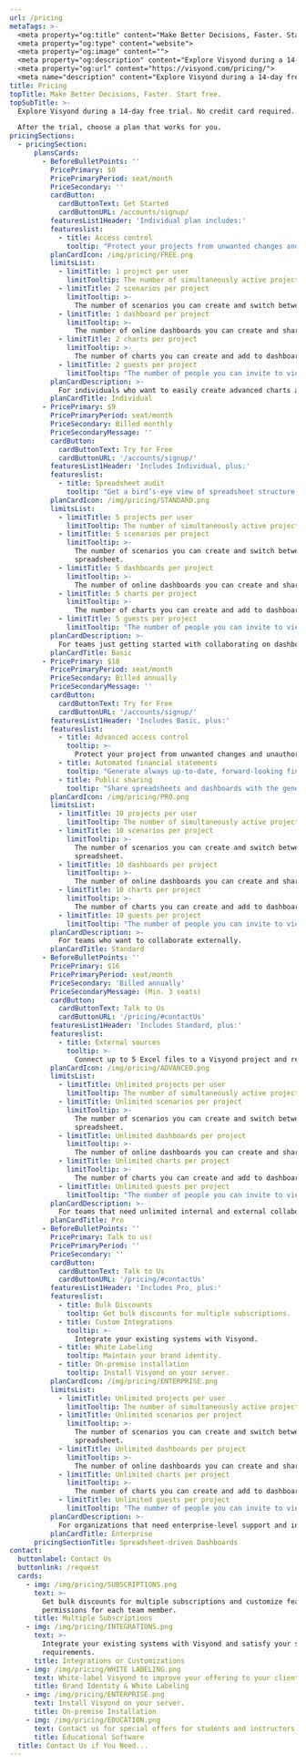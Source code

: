```yaml
---
url: /pricing
metaTags: >-
  <meta property="og:title" content="Make Better Decisions, Faster. Start free.">
  <meta property="og:type" content="website">
  <meta property="og:image" content="">
  <meta property="og:description" content="Explore Visyond during a 14-day free trial. No credit card required. After the trial, choose a plan that works for you.">
  <meta property="og:url" content="https://visyond.com/pricing/">
  <meta name="description" content="Explore Visyond during a 14-day free trial. No credit card required. After the trial, choose a plan that works for you.">
title: Pricing
topTitle: Make Better Decisions, Faster. Start free.
topSubTitle: >-
  Explore Visyond during a 14-day free trial. No credit card required.

  After the trial, choose a plan that works for you.
pricingSections:
  - pricingSection:
      plansCards:
        - BeforeBulletPoints: ''
          PricePrimary: $0
          PricePrimaryPeriod: seat/month
          PriceSecondary: ''
          cardButton:
            cardButtonText: Get Started
            cardButtonURL: /accounts/signup/
          featuresList1Header: 'Individual plan includes:'
          featureslist:
            - title: Access control
              tooltip: "Protect your projects from unwanted changes and unauthorized access by assigning roles to collaborators."
          planCardIcon: /img/pricing/FREE.png
          limitsList:
            - limitTitle: 1 project per user
              limitTooltip: The number of simultaneously active projects that you can work on.
            - limitTitle: 2 scenarios per project
              limitTooltip: >-
                The number of scenarios you can create and switch between in your projects.
            - limitTitle: 1 dashboard per project
              limitTooltip: >-
                The number of online dashboards you can create and share with other people.                  
            - limitTitle: 2 charts per project
              limitTooltip: >-
                The number of charts you can create and add to dashboards.                          
            - limitTitle: 2 guests per project
              limitTooltip: "The number of people you can invite to view or edit your project. Each invited person must have a Visyond account."
          planCardDescription: >-
            For individuals who want to easily create advanced charts and interactive dashboards.
          planCardTitle: Individual
        - PricePrimary: $9
          PricePrimaryPeriod: seat/month
          PriceSecondary: Billed monthly
          PriceSecondaryMessage: ''
          cardButton:
            cardButtonText: Try for Free
            cardButtonURL: '/accounts/signup/'
          featuresList1Header: 'Includes Individual, plus:'
          featureslist:
            - title: Spreadsheet audit
              tooltip: "Get a bird’s-eye view of spreadsheet structure, detect root causes of errors and anomalies."                       
          planCardIcon: /img/pricing/STANDARD.png
          limitsList:
            - limitTitle: 5 projects per user
              limitTooltip: The number of simultaneously active projects that you can work on.
            - limitTitle: 5 scenarios per project
              limitTooltip: >-
                The number of scenarios you can create and switch between in your spreadsheet and dashboards.
                spreadsheet.
            - limitTitle: 5 dashboards per project
              limitTooltip: >-
                The number of online dashboards you can create and share with other people.                  
            - limitTitle: 5 charts per project
              limitTooltip: >-
                The number of charts you can create and add to dashboards.                          
            - limitTitle: 5 guests per project
              limitTooltip: "The number of people you can invite to view or edit your project. Each invited person must have a Visyond account.\r"
          planCardDescription: >-
            For teams just getting started with collaborating on dashboards and spreadsheets.
          planCardTitle: Basic
        - PricePrimary: $18
          PricePrimaryPeriod: seat/month
          PriceSecondary: Billed annually
          PriceSecondaryMessage: ''
          cardButton:
            cardButtonText: Try for Free
            cardButtonURL: '/accounts/signup/'
          featuresList1Header: 'Includes Basic, plus:'
          featureslist:
            - title: Advanced access control
              tooltip: >-
                Protect your project from unwanted changes and unauthorized access by assigning roles to collaborators, and sharing only specific worksheets and dashboards with them.
            - title: Automated financial statements
              tooltip: "Generate always up-to-date, forward-looking financial statements from your spreadsheet."  
            - title: Public sharing
              tooltip: "Share spreadsheets and dashboards with the general public. Viewers don't need an account to access."                   
          planCardIcon: /img/pricing/PRO.png
          limitsList:
            - limitTitle: 10 projects per user
              limitTooltip: The number of simultaneously active projects that you can work on.
            - limitTitle: 10 scenarios per project
              limitTooltip: >-
                The number of scenarios you can create and switch between in your spreadsheet and dashboards.
                spreadsheet.
            - limitTitle: 10 dashboards per project
              limitTooltip: >-
                The number of online dashboards you can create and share with other people.                  
            - limitTitle: 10 charts per project
              limitTooltip: >-
                The number of charts you can create and add to dashboards.                          
            - limitTitle: 10 guests per project
              limitTooltip: "The number of people you can invite to view or edit your project. Each invited person must have a Visyond account.\r"
          planCardDescription: >-
            For teams who want to collaborate externally.
          planCardTitle: Standard
        - BeforeBulletPoints: ''
          PricePrimary: $16
          PricePrimaryPeriod: seat/month
          PriceSecondary: 'Billed annually'
          PriceSecondaryMessage: (Min. 3 seats)
          cardButton:
            cardButtonText: Talk to Us
            cardButtonURL: '/pricing/#contactUs'
          featuresList1Header: 'Includes Standard, plus:'
          featureslist:
            - title: External sources
              tooltip: >-
                Connect up to 5 Excel files to a Visyond project and refer to their cells in formulas.     
          planCardIcon: /img/pricing/ADVANCED.png
          limitsList:
            - limitTitle: Unlimited projects per user
              limitTooltip: The number of simultaneously active projects that you can work on.
            - limitTitle: Unlimited scenarios per project
              limitTooltip: >-
                The number of scenarios you can create and switch between in your spreadsheet and dashboards.
                spreadsheet.
            - limitTitle: Unlimited dashboards per project
              limitTooltip: >-
                The number of online dashboards you can create and share with other people.                  
            - limitTitle: Unlimited charts per project
              limitTooltip: >-
                The number of charts you can create and add to dashboards.                          
            - limitTitle: Unlimited guests per project
              limitTooltip: "The number of people you can invite to view or edit your project. Each invited person must have a Visyond account.\r"
          planCardDescription: >-
            For teams that need unlimited internal and external collaboration.
          planCardTitle: Pro
        - BeforeBulletPoints: ''
          PricePrimary: Talk to us!
          PricePrimaryPeriod: ''
          PriceSecondary: ''
          cardButton:
            cardButtonText: Talk to Us
            cardButtonURL: '/pricing/#contactUs'
          featuresList1Header: 'Includes Pro, plus:'
          featureslist:
            - title: Bulk Discounts
              tooltip: Get bulk discounts for multiple subscriptions.
            - title: Custom Integrations
              tooltip: >-
                Integrate your existing systems with Visyond.
            - title: White Labeling
              tooltip: Maintain your brand identity.
            - title: On-premise installation
              tooltip: Install Visyond on your server.
          planCardIcon: /img/pricing/ENTERPRISE.png
          limitsList:
            - limitTitle: Unlimited projects per user
              limitTooltip: The number of simultaneously active projects that you can work on.
            - limitTitle: Unlimited scenarios per project
              limitTooltip: >-
                The number of scenarios you can create and switch between in your spreadsheet and dashboards.
                spreadsheet.
            - limitTitle: Unlimited dashboards per project
              limitTooltip: >-
                The number of online dashboards you can create and share with other people.                  
            - limitTitle: Unlimited charts per project
              limitTooltip: >-
                The number of charts you can create and add to dashboards.                          
            - limitTitle: Unlimited guests per project
              limitTooltip: "The number of people you can invite to view or edit your project. Each invited person must have a Visyond account.\r"
          planCardDescription: >-
            For organizations that need enterprise-level support and integrations.
          planCardTitle: Enterprise
      pricingSectionTitle: Spreadsheet-driven Dashboards  
contact:
  buttonlabel: Contact Us
  buttonlink: /request
  cards:
    - img: /img/pricing/SUBSCRIPTIONS.png
      text: >-
        Get bulk discounts for multiple subscriptions and customize features and
        permissions for each team member.
      title: Multiple Subscriptions
    - img: /img/pricing/INTEGRATIONS.png
      text: >-
        Integrate your existing systems with Visyond and satisfy your specific
        requirements.
      title: Integrations or Customizations
    - img: /img/pricing/WHITE LABELING.png
      text: White-label Visyond to improve your offering to your clients.
      title: Brand Identity & White Labeling
    - img: /img/pricing/ENTERPRISE.png
      text: Install Visyond on your server.
      title: On-premise Installation
    - img: /img/pricing/EDUCATION.png
      text: Contact us for special offers for students and instructors.
      title: Educational Software
  title: Contact Us if You Need...
---
```


